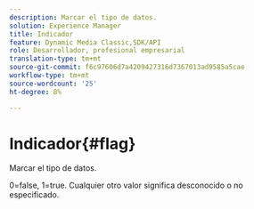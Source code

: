 ```yaml
---
description: Marcar el tipo de datos.
solution: Experience Manager
title: Indicador
feature: Dynamic Media Classic,SDK/API
role: Desarrollador, profesional empresarial
translation-type: tm+mt
source-git-commit: f6c97606d7a4209427316d7367013ad9585a5cae
workflow-type: tm+mt
source-wordcount: '25'
ht-degree: 8%

---
```



# Indicador{#flag}

Marcar el tipo de datos.

0=false, 1=true. Cualquier otro valor significa desconocido o no especificado.
